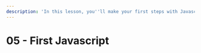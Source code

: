 ```yaml
---
description: 'In this lesson, you''ll make your first steps with Javascript for the web.'
---
```


# 05 - First Javascript

